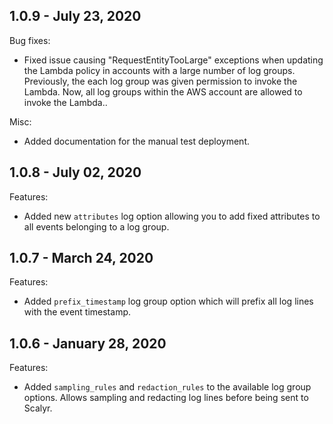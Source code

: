 ## 1.0.9 - July 23, 2020

Bug fixes:
* Fixed issue causing "RequestEntityTooLarge" exceptions when updating the Lambda policy in accounts 
with a large number of log groups. Previously, the each log group was given permission to invoke the Lambda. 
Now, all log groups within the AWS account are allowed to invoke the Lambda.. 
 
Misc:
* Added documentation for the manual test deployment.

## 1.0.8 - July 02, 2020

Features:

* Added new `attributes` log option allowing you to add fixed attributes to all events belonging to a log group.

## 1.0.7 - March 24, 2020

Features:

* Added `prefix_timestamp` log group option which will prefix all log lines with the event timestamp.

## 1.0.6 - January 28, 2020
Features:
* Added `sampling_rules` and `redaction_rules` to the available log group options. Allows sampling and redacting log lines before being sent to Scalyr.